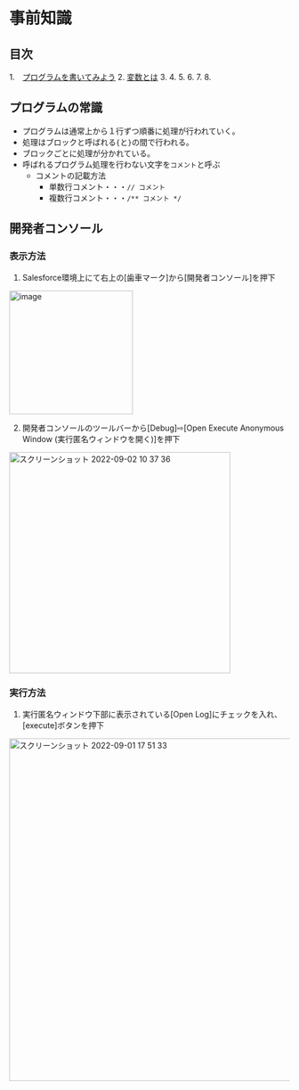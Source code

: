 # 事前知識
## 目次

1.　[プログラムを書いてみよう]()
2. [変数とは]()
3. []()
4. []()
5. []()
6. []()
7. []()
8. []()

## プログラムの常識
- プログラムは通常上から１行ずつ順番に処理が行われていく。
- 処理はブロックと呼ばれる```{```と```}```の間で行われる。
- ブロックごとに処理が分かれている。
- 呼ばれるプログラム処理を行わない文字を```コメント```と呼ぶ
    - コメントの記載方法
        - 単数行コメント・・・```// コメント```
        - 複数行コメント・・・```/** コメント */```


## 開発者コンソール
### 表示方法
1. Salesforce環境上にて右上の[歯車マーク]から[開発者コンソール]を押下
<img width="222" alt="image" src="https://user-images.githubusercontent.com/42022387/187871297-53e96a50-c2f4-4e3e-9f13-c2bfcaf7b3cc.png">

2. 開発者コンソールのツールバーから[Debug]⇨[Open Execute Anonymous Window (実行匿名ウィンドウを開く)]を押下
<img width="397" alt="スクリーンショット 2022-09-02 10 37 36" src="https://user-images.githubusercontent.com/42022387/188040578-fd9726ad-c78e-4884-8585-11d91aba4de9.png">

### 実行方法
1. 実行匿名ウィンドウ下部に表示されている[Open Log]にチェックを入れ、[execute]ボタンを押下
<img width="615" alt="スクリーンショット 2022-09-01 17 51 33" src="https://user-images.githubusercontent.com/42022387/187873915-fd9df0ac-6ffc-4218-b054-abf36941b5ba.png">


